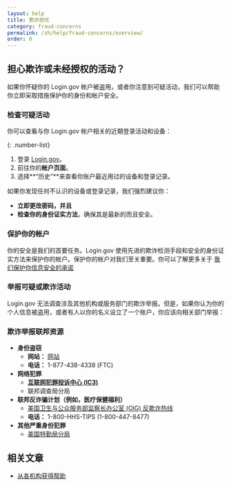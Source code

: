 ```yaml
---
layout: help
title: 欺诈担忧
category: fraud-concerns
permalink: /zh/help/fraud-concerns/overview/
order: 0
---
```

## 担心欺诈或未经授权的活动？
如果你怀疑你的 Login.gov 帐户被盗用，或者你注意到可疑活动，我们可以帮助你立即采取措施保护你的身份和帐户安全。

### 检查可疑活动
你可以查看与你 Login.gov 帐户相关的近期登录活动和设备：

{: .number-list}
1. 登录 [Login.gov](https://secure.login.gov/zh/)。
2. 前往你的**帐户页面**。
3. 选择**“历史”**来查看你账户最近用过的设备和登录记录。

如果你发现任何不认识的设备或登录记录，我们强烈建议你：
   * **立即更改密码，并且**
   * **检查你的身份证实方法**，确保其是最新的而且安全。

### 保护你的帐户
你的安全是我们的首要任务。Login.gov 使用先进的欺诈检测手段和安全的身份证实方法来保护你的帐户。保护你的帐户对我们至关重要。你可以了解更多关于 [我们保护你信息安全的承诺](https://login.gov/zh/policy/)

### 举报可疑或欺诈活动
Login.gov 无法调查涉及其他机构或服务部门的欺诈举报。但是，如果你认为你的个人信息被盗用，或者有人以你的名义设立了一个账户，你应该向相关部门举报：

### 欺诈举报联邦资源
   * **身份盗窃**
      * **网站：** [网站](https://identitytheft.gov)
      * **电话：** 1-877-438-4338 (FTC)
   * **网络犯罪**
      * [**互联网犯罪投诉中心 (IC3)**](https://www.ic3.gov/)
      * 联邦调查局分局
   * **联邦反诈骗计划（例如，医疗保健福利）**
      * [美国卫生与公众服务部监察长办公室 (OIG) 反欺诈热线](https://oig.hhs.gov/fraud/report-fraud/)
      * **电话：** 1-800-HHS-TIPS (1-800-447-8477)
   * **其他严重身份犯罪**
      * [美国特勤局分局](https://secretservice.gov/contact/field-offices)

## 相关文章
* [从各机构获得帮助](/zh/help/specific-agencies/overview/)
